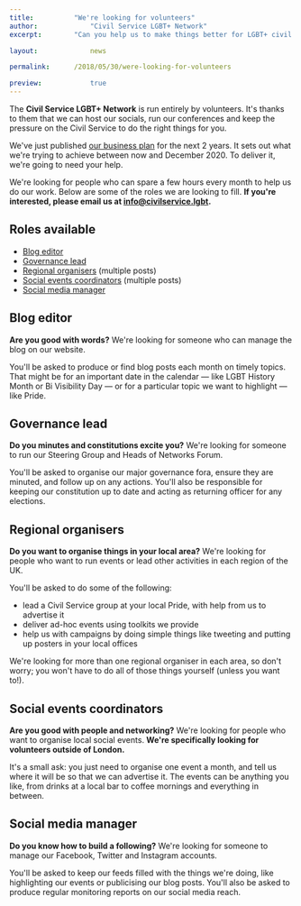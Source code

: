 ```yaml
---
title: 			"We're looking for volunteers"
author: 			"Civil Service LGBT+ Network"
excerpt: 		"Can you help us to make things better for LGBT+ civil servants? Here are the volunteering opportunities we currently have available."

layout: 			news

permalink: 		/2018/05/30/were-looking-for-volunteers

preview:			true
---
```


The **Civil Service LGBT+ Network** is run entirely by volunteers. It's thanks to them that we can host our socials, run our conferences and keep the pressure on the Civil Service to do the right things for you. 

We've just published [our business plan](https://www.civilservice.lgbt/publication/business-plan-2018-to-2020/) for the next 2 years. It sets out what we're trying to achieve between now and December 2020. To deliver it, we're going to need your help.

We're looking for people who can spare a few hours every month to help us do our work. Below are some of the roles we are looking to fill. **If you're interested, please email us at [info@civilservice.lgbt](mailto:info@civilservice.lgbt).**

## Roles available

- [Blog editor](#blog-editor)
- [Governance lead](#governance-lead)
- [Regional organisers](#regional-organisers) (multiple posts)
- [Social events coordinators](#social-events-coordinators) (multiple posts)
- [Social media manager](#social-media-manager)

## Blog editor

**Are you good with words?** We're looking for someone who can manage the blog on our website. 

You'll be asked to produce or find blog posts each month on timely topics. That might be for an important date in the calendar — like LGBT History Month or Bi Visibility Day — or for a particular topic we want to highlight — like Pride.

## Governance lead

**Do you minutes and constitutions excite you?** We're looking for someone to run our Steering Group and Heads of Networks Forum.

You'll be asked to organise our major governance fora, ensure they are minuted, and follow up on any actions. You'll also be responsible for keeping our constitution up to date and acting as returning officer for any elections.

## Regional organisers

**Do you want to organise things in your local area?** We're looking for people who want to run events or lead other activities in each region of the UK.

You'll be asked to do some of the following:

- lead a Civil Service group at your local Pride, with help from us to advertise it
- deliver ad-hoc events using toolkits we provide
- help us with campaigns by doing simple things like tweeting and putting up posters in your local offices

We're looking for more than one regional organiser in each area, so don't worry; you won't have to do all of those things yourself (unless you want to!).

## Social events coordinators

**Are you good with people and networking?** We're looking for people who want to organise local social events. **We're specifically looking for volunteers outside of London.**

It's a small ask: you just need to organise one event a month, and tell us where it will be so that we can advertise it. The events can be anything you like, from drinks at a local bar to coffee mornings and everything in between.

## Social media manager

**Do you know how to build a following?** We're looking for someone to manage our Facebook, Twitter and Instagram accounts.

You'll be asked to keep our feeds filled with the things we're doing, like highlighting our events or publicising our blog posts. You'll also be asked to produce regular monitoring reports on our social media reach.